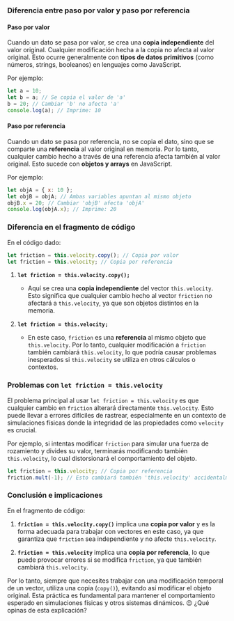 ### Diferencia entre paso por valor y paso por referencia

#### Paso por valor
Cuando un dato se pasa por valor, se crea una **copia independiente** del valor original. Cualquier modificación hecha a la copia no afecta al valor original. Esto ocurre generalmente con **tipos de datos primitivos** (como números, strings, booleanos) en lenguajes como JavaScript.

Por ejemplo:

```js
let a = 10;
let b = a; // Se copia el valor de 'a'
b = 20; // Cambiar 'b' no afecta 'a'
console.log(a); // Imprime: 10
```

#### Paso por referencia
Cuando un dato se pasa por referencia, no se copia el dato, sino que se comparte una **referencia** al valor original en memoria. Por lo tanto, cualquier cambio hecho a través de una referencia afecta también al valor original. Esto sucede con **objetos y arrays** en JavaScript.

Por ejemplo:

```js
let objA = { x: 10 };
let objB = objA; // Ambas variables apuntan al mismo objeto
objB.x = 20; // Cambiar 'objB' afecta 'objA'
console.log(objA.x); // Imprime: 20
```

### Diferencia en el fragmento de código

En el código dado:

```js
let friction = this.velocity.copy(); // Copia por valor
let friction = this.velocity; // Copia por referencia
```

1. **`let friction = this.velocity.copy();`**
   - Aquí se crea una **copia independiente** del vector `this.velocity`. Esto significa que cualquier cambio hecho al vector `friction` no afectará a `this.velocity`, ya que son objetos distintos en la memoria.
   
2. **`let friction = this.velocity;`**
   - En este caso, `friction` es una **referencia** al mismo objeto que `this.velocity`. Por lo tanto, cualquier modificación a `friction` también cambiará `this.velocity`, lo que podría causar problemas inesperados si `this.velocity` se utiliza en otros cálculos o contextos.

### Problemas con `let friction = this.velocity`

El problema principal al usar `let friction = this.velocity` es que cualquier cambio en `friction` alterará directamente `this.velocity`. Esto puede llevar a errores difíciles de rastrear, especialmente en un contexto de simulaciones físicas donde la integridad de las propiedades como `velocity` es crucial.

Por ejemplo, si intentas modificar `friction` para simular una fuerza de rozamiento y divides su valor, terminarás modificando también `this.velocity`, lo cual distorsionará el comportamiento del objeto.

```js
let friction = this.velocity; // Copia por referencia
friction.mult(-1); // Esto cambiará también 'this.velocity' accidentalmente
```

### Conclusión e implicaciones

En el fragmento de código:

1. **`friction = this.velocity.copy()`** implica una **copia por valor** y es la forma adecuada para trabajar con vectores en este caso, ya que garantiza que `friction` sea independiente y no afecte `this.velocity`.

2. **`friction = this.velocity`** implica una **copia por referencia**, lo que puede provocar errores si se modifica `friction`, ya que también cambiará `this.velocity`.

Por lo tanto, siempre que necesites trabajar con una modificación temporal de un vector, utiliza una copia (`copy()`), evitando así modificar el objeto original. Esta práctica es fundamental para mantener el comportamiento esperado en simulaciones físicas y otros sistemas dinámicos. 😉 ¿Qué opinas de esta explicación?
